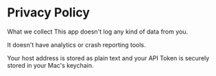 # Privacy Policy
What we collect
This app doesn't log any kind of data from you.

It doesn't have analytics or crash reporting tools.

Your host address is stored as plain text and your API Token is securely stored in your Mac's keychain.
